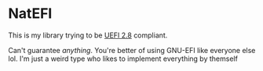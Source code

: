 # NatEFI
This is my library trying to be [UEFI 2.8](https://uefi.org/sites/default/files/resources/UEFI_Spec_2_8_final.pdf) compliant.

Can't guarantee *anything*. You're better of using GNU-EFI like everyone else lol. I'm just a weird type who likes to implement everything by themself
